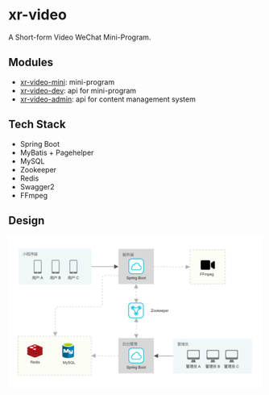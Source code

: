 # xr-video
A Short-form Video WeChat Mini-Program.

## Modules
- [xr-video-mini](https://github.com/rchen102/xr-video/tree/master/xr-video-mini): mini-program
- [xr-video-dev](https://github.com/rchen102/xr-video/tree/master/xr-video-dev): api for mini-program
- [xr-video-admin](https://github.com/rchen102/xr-video/tree/master/xr-video-admin): api for content management system

## Tech Stack
- Spring Boot
- MyBatis + Pagehelper
- MySQL
- Zookeeper
- Redis
- Swagger2
- FFmpeg

## Design

<div align=center>

<img src="/Design.png" style="zoom:60%">

</div>
